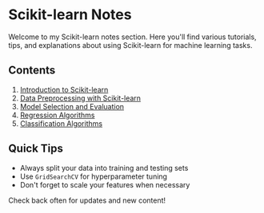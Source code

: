 # Scikit-learn Notes

Welcome to my Scikit-learn notes section. Here you'll find various tutorials, tips, and explanations about using Scikit-learn for machine learning tasks.

## Contents

1. [Introduction to Scikit-learn](intro-to-sklearn.md)
2. [Data Preprocessing with Scikit-learn](data-preprocessing.md)
3. [Model Selection and Evaluation](model-selection.md)
4. [Regression Algorithms](regression-algorithms.md)
5. [Classification Algorithms](classification-algorithms.md)

## Quick Tips

- Always split your data into training and testing sets
- Use `GridSearchCV` for hyperparameter tuning
- Don't forget to scale your features when necessary

Check back often for updates and new content!